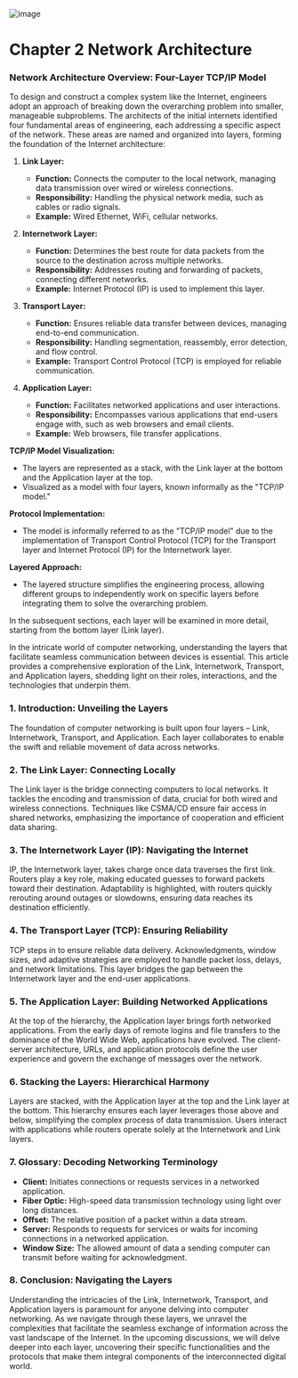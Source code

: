 ![image](https://github.com/MahmoudNamNam/Networks/assets/148398760/de6846f0-20c0-4fc5-bf58-b33b87747bc2)


# **Chapter 2 Network Architecture**

### **Network Architecture Overview: Four-Layer TCP/IP Model**

To design and construct a complex system like the Internet, engineers adopt an approach of breaking down the overarching problem into smaller, manageable subproblems. The architects of the initial internets identified four fundamental areas of engineering, each addressing a specific aspect of the network. These areas are named and organized into layers, forming the foundation of the Internet architecture:

1. **Link Layer:**
   - **Function:** Connects the computer to the local network, managing data transmission over wired or wireless connections.
   - **Responsibility:** Handling the physical network media, such as cables or radio signals.
   - **Example:** Wired Ethernet, WiFi, cellular networks.

2. **Internetwork Layer:**
   - **Function:** Determines the best route for data packets from the source to the destination across multiple networks.
   - **Responsibility:** Addresses routing and forwarding of packets, connecting different networks.
   - **Example:** Internet Protocol (IP) is used to implement this layer.

3. **Transport Layer:**
   - **Function:** Ensures reliable data transfer between devices, managing end-to-end communication.
   - **Responsibility:** Handling segmentation, reassembly, error detection, and flow control.
   - **Example:** Transport Control Protocol (TCP) is employed for reliable communication.

4. **Application Layer:**
   - **Function:** Facilitates networked applications and user interactions.
   - **Responsibility:** Encompasses various applications that end-users engage with, such as web browsers and email clients.
   - **Example:** Web browsers, file transfer applications.

**TCP/IP Model Visualization:**
   - The layers are represented as a stack, with the Link layer at the bottom and the Application layer at the top.
   - Visualized as a model with four layers, known informally as the "TCP/IP model."

**Protocol Implementation:**
   - The model is informally referred to as the "TCP/IP model" due to the implementation of Transport Control Protocol (TCP) for the Transport layer and Internet Protocol (IP) for the Internetwork layer.

**Layered Approach:**
   - The layered structure simplifies the engineering process, allowing different groups to independently work on specific layers before integrating them to solve the overarching problem.

In the subsequent sections, each layer will be examined in more detail, starting from the bottom layer (Link layer).


In the intricate world of computer networking, understanding the layers that facilitate seamless communication between devices is essential. This article provides a comprehensive exploration of the Link, Internetwork, Transport, and Application layers, shedding light on their roles, interactions, and the technologies that underpin them.

### **1. Introduction: Unveiling the Layers**
The foundation of computer networking is built upon four layers – Link, Internetwork, Transport, and Application. Each layer collaborates to enable the swift and reliable movement of data across networks.

### **2. The Link Layer: Connecting Locally**
The Link layer is the bridge connecting computers to local networks. It tackles the encoding and transmission of data, crucial for both wired and wireless connections. Techniques like CSMA/CD ensure fair access in shared networks, emphasizing the importance of cooperation and efficient data sharing.

### **3. The Internetwork Layer (IP): Navigating the Internet**
IP, the Internetwork layer, takes charge once data traverses the first link. Routers play a key role, making educated guesses to forward packets toward their destination. Adaptability is highlighted, with routers quickly rerouting around outages or slowdowns, ensuring data reaches its destination efficiently.

### **4. The Transport Layer (TCP): Ensuring Reliability**
TCP steps in to ensure reliable data delivery. Acknowledgments, window sizes, and adaptive strategies are employed to handle packet loss, delays, and network limitations. This layer bridges the gap between the Internetwork layer and the end-user applications.

### **5. The Application Layer: Building Networked Applications**
At the top of the hierarchy, the Application layer brings forth networked applications. From the early days of remote logins and file transfers to the dominance of the World Wide Web, applications have evolved. The client-server architecture, URLs, and application protocols define the user experience and govern the exchange of messages over the network.

### **6. Stacking the Layers: Hierarchical Harmony**
Layers are stacked, with the Application layer at the top and the Link layer at the bottom. This hierarchy ensures each layer leverages those above and below, simplifying the complex process of data transmission. Users interact with applications while routers operate solely at the Internetwork and Link layers.

### **7. Glossary: Decoding Networking Terminology**
- **Client:** Initiates connections or requests services in a networked application.
- **Fiber Optic:** High-speed data transmission technology using light over long distances.
- **Offset:** The relative position of a packet within a data stream.
- **Server:** Responds to requests for services or waits for incoming connections in a networked application.
- **Window Size:** The allowed amount of data a sending computer can transmit before waiting for acknowledgment.

### **8. Conclusion: Navigating the Layers**
Understanding the intricacies of the Link, Internetwork, Transport, and Application layers is paramount for anyone delving into computer networking. As we navigate through these layers, we unravel the complexities that facilitate the seamless exchange of information across the vast landscape of the Internet. In the upcoming discussions, we will delve deeper into each layer, uncovering their specific functionalities and the protocols that make them integral components of the interconnected digital world.

